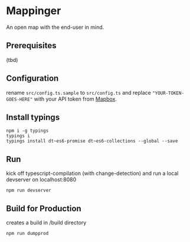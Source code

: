 # Mappinger
An open map with the end-user in mind.

## Prerequisites
(tbd)

## Configuration
rename `src/config.ts.sample` to `src/config.ts` and replace `"YOUR-TOKEN-GOES-HERE"` with your API token from [Mapbox](http://mapbox.com).

## Install typings
```
npm i -g typings
typings i
typings install dt~es6-promise dt~es6-collections --global --save
```

## Run
kick off typescript-compilation (with change-detection) and run a local devserver on localhost:8080
```
npm run devserver
```
## Build for Production
creates a build in /build directory
```
npm run dumpprod
```
